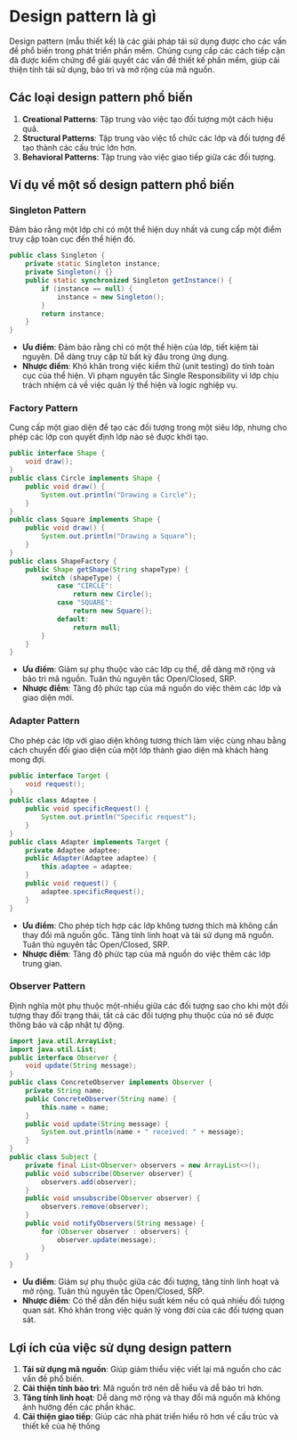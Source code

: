 # Design pattern là gì
Design pattern (mẫu thiết kế) là các giải pháp tái sử dụng được cho các vấn đề phổ biến trong phát triển phần mềm. Chúng cung cấp các cách tiếp cận đã được kiểm chứng để giải quyết các vấn đề thiết kế phần mềm, giúp cải thiện tính tái sử dụng, bảo trì và mở rộng của mã nguồn.
## Các loại design pattern phổ biến
1. **Creational Patterns**: Tập trung vào việc tạo đối tượng một cách hiệu quả.
2. **Structural Patterns**: Tập trung vào việc tổ chức các lớp và đối tượng để tạo thành các cấu trúc lớn hơn.
3. **Behavioral Patterns**: Tập trung vào việc giao tiếp giữa các đối tượng.
## Ví dụ về một số design pattern phổ biến
### Singleton Pattern
Đảm bảo rằng một lớp chỉ có một thể hiện duy nhất và cung cấp một điểm truy cập toàn cục đến thể hiện đó.
```java
public class Singleton {
    private static Singleton instance;
    private Singleton() {}
    public static synchronized Singleton getInstance() {
        if (instance == null) {
            instance = new Singleton();
        }
        return instance;
    }
}
```
- **Ưu điểm**: Đảm bảo rằng chỉ có một thể hiện của lớp, tiết kiệm tài nguyên. Dễ dàng truy cập từ bất kỳ đâu trong ứng dụng.
- **Nhược điểm**: Khó khăn trong việc kiểm thử (unit testing) do tính toàn cục của thể hiện. Vi phạm nguyên tắc Single Responsibility vì lớp chịu trách nhiệm cả về việc quản lý thể hiện và logic nghiệp vụ.
### Factory Pattern
Cung cấp một giao diện để tạo các đối tượng trong một siêu lớp, nhưng cho phép các lớp con quyết định lớp nào sẽ được khởi tạo.
```java
public interface Shape {
    void draw();
}
public class Circle implements Shape {
    public void draw() {
        System.out.println("Drawing a Circle");
    }
}
public class Square implements Shape {
    public void draw() {
        System.out.println("Drawing a Square");
    }
}
public class ShapeFactory {
    public Shape getShape(String shapeType) {
        switch (shapeType) {
            case "CIRCLE":
                return new Circle();
            case "SQUARE":
                return new Square();
            default:
                return null;
        }
    }
}
```
- **Ưu điểm**: Giảm sự phụ thuộc vào các lớp cụ thể, dễ dàng mở rộng và bảo trì mã nguồn. Tuân thủ nguyên tắc Open/Closed, SRP.
- **Nhược điểm**: Tăng độ phức tạp của mã nguồn do việc thêm các lớp và giao diện mới.
### Adapter Pattern
Cho phép các lớp với giao diện không tương thích làm việc cùng nhau bằng cách chuyển đổi giao diện của một lớp thành giao diện mà khách hàng mong đợi.
```java
public interface Target {
    void request();
}
public class Adaptee { 
    public void specificRequest() {
        System.out.println("Specific request");
    }
}
public class Adapter implements Target {
    private Adaptee adaptee;
    public Adapter(Adaptee adaptee) {
        this.adaptee = adaptee;
    }
    public void request() {
        adaptee.specificRequest();
    }
}
```
- **Ưu điểm**: Cho phép tích hợp các lớp không tương thích mà không cần thay đổi mã nguồn gốc. Tăng tính linh hoạt và tái sử dụng mã nguồn. Tuân thủ nguyên tắc Open/Closed, SRP.
- **Nhược điểm**: Tăng độ phức tạp của mã nguồn do việc thêm các lớp trung gian.
### Observer Pattern
Định nghĩa một phụ thuộc một-nhiều giữa các đối tượng sao cho khi một đối tượng thay đổi trạng thái, tất cả các đối tượng phụ thuộc của nó sẽ được thông báo và cập nhật tự động.
```java
import java.util.ArrayList;
import java.util.List;
public interface Observer {
    void update(String message);
}
public class ConcreteObserver implements Observer {
    private String name;
    public ConcreteObserver(String name) {
        this.name = name;
    }
    public void update(String message) {
        System.out.println(name + " received: " + message);
    }
}
public class Subject {
    private final List<Observer> observers = new ArrayList<>();
    public void subscribe(Observer observer) {
        observers.add(observer);
    }
    public void unsubscribe(Observer observer) {
        observers.remove(observer);
    }
    public void notifyObservers(String message) {
        for (Observer observer : observers) {
            observer.update(message);
        }
    }
}
```
- **Ưu điểm**: Giảm sự phụ thuộc giữa các đối tượng, tăng tính linh hoạt và mở rộng. Tuân thủ nguyên tắc Open/Closed, SRP.
- **Nhược điểm**: Có thể dẫn đến hiệu suất kém nếu có quá nhiều đối tượng quan sát. Khó khăn trong việc quản lý vòng đời của các đối tượng quan sát.
## Lợi ích của việc sử dụng design pattern
1. **Tái sử dụng mã nguồn**: Giúp giảm thiểu việc viết lại mã nguồn cho các vấn đề phổ biến.
2. **Cải thiện tính bảo trì**: Mã nguồn trở nên dễ hiểu và dễ bảo trì hơn.
3. **Tăng tính linh hoạt**: Dễ dàng mở rộng và thay đổi mã nguồn mà không ảnh hưởng đến các phần khác.
4. **Cải thiện giao tiếp**: Giúp các nhà phát triển hiểu rõ hơn về cấu trúc và thiết kế của hệ thống